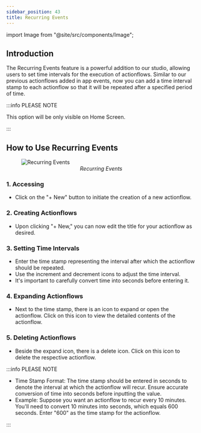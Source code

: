 ```yaml
---
sidebar_position: 43
title: Recurring Events
---
```

import Image from "@site/src/components/Image";


## Introduction

The Recurring Events feature is a powerful addition to our studio, allowing users to set time intervals for the execution of actionflows. Similar to our previous actionflows added in app events, now you can add a time interval stamp to each actionflow so that it will be repeated after a specified period of time.

:::info PLEASE NOTE

This option will be only visible on Home Screen.

:::

## How to Use Recurring Events

<figure>
<Image src="/img/Recurring-Event/RecurringEvent.png" alt="Recurring Events" />
<figcaption align='center'><i>Recurring Events</i></figcaption>
</figure>

### 1. Accessing 
- Click on the "+ New" button to initiate the creation of a new actionflow.

### 2. Creating Actionflows
- Upon clicking "+ New," you can now edit the title for your actionflow as desired.

### 3. Setting Time Intervals
- Enter the time stamp representing the interval after which the actionflow should be repeated.
- Use the increment and decrement icons to adjust the time interval.
- It's important to carefully convert time into seconds before entering it.

### 4. Expanding Actionflows
- Next to the time stamp, there is an icon to expand or open the actionflow. Click on this icon to view the detailed contents of the actionflow.

### 5. Deleting Actionflows
- Beside the expand icon, there is a delete icon. Click on this icon to delete the respective actionflow.

:::info PLEASE NOTE

- Time Stamp Format:
The time stamp should be entered in seconds to denote the interval at which the actionflow will recur.
Ensure accurate conversion of time into seconds before inputting the value.
- Example:
Suppose you want an actionflow to recur every 10 minutes. You'll need to convert 10 minutes into seconds, which equals 600 seconds. Enter "600" as the time stamp for the actionflow.

:::
